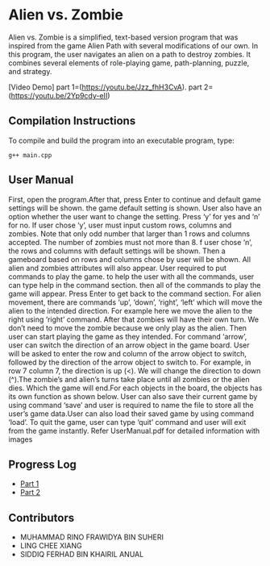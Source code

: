# Alien vs. Zombie

Alien vs. Zombie is a simplified, text-based version program that was inspired from the game Alien Path with several modifications of our own. In this program, the user navigates an alien on a path to destroy zombies. It combines several elements of role-playing game, path-planning, puzzle, and strategy. 

[Video Demo] part 1=(https://youtu.be/Jzz_fhH3CvA).
             part 2=(https://youtu.be/2Yp9cdy-eII)

## Compilation Instructions

To compile and build the program into an executable program, type:

```
g++ main.cpp 

```

## User Manual
First, open the program.After that, press Enter to continue and default game settings will be shown. the game default setting is shown. User also have an option whether the user want to change the setting. Press ‘y’ for yes and ‘n’ for no. If user chose ‘y’, user must input custom rows, columns and zombies. Note that only odd number that larger than 1 rows and columns accepted. The number of zombies must not more than 8. f user chose ‘n’, the rows and columns with default settings will be shown. Then a gameboard based on rows and columns chose by user will be shown. All alien and zombies attributes will also appear. User required to put commands to play the game. to help the user with all the commands, user can type help in the command section. then all of the commands to play the game will appear. Press Enter to get back to the command section. For alien movement, there are commands ‘up’, ‘down’, ‘right’, ‘left’ which will move the alien to the intended direction. For example here we move the alien to the right using ‘right’ command. After that zombies will have their own turn. We don’t need to move the zombie because we only play as the alien. Then user can start playing the game as they intended. For command ‘arrow’, user can switch the direction of an arrow object in the game board. User will be asked to enter the row and column of the arrow object to switch, followed by the direction of the arrow object to switch to. For example, in row 7 column 7, the direction is up (<). We will change the direction to down (^).The zombie’s and alien’s turns take place until all zombies or the alien dies. Which the game will end.For each objects in the board, the objects has its own function as shown below. User can also save their current game by using command ‘save’ and user is required to name the file to store all the user’s game data.User can also load their saved game by using command ‘load’. To quit the game, user can type ‘quit’ command and user will exit from the game instantly.
Refer UserManual.pdf for detailed information with images





## Progress Log

- [Part 1](PART1.md)
- [Part 2](PART2.md)

## Contributors

- MUHAMMAD RINO FRAWIDYA BIN SUHERI
- LING CHEE XIANG
- SIDDIQ FERHAD BIN KHAIRIL ANUAL
